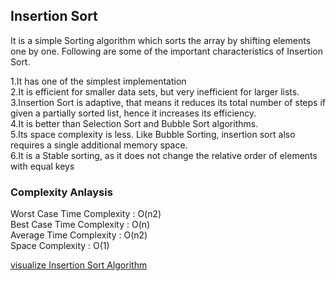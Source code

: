 ## Insertion Sort

It is a simple Sorting algorithm which sorts the array by shifting elements one by one. Following are some of the important characteristics of Insertion Sort.

1.It has one of the simplest implementation<br>
2.It is efficient for smaller data sets, but very inefficient for larger lists.<br>
3.Insertion Sort is adaptive, that means it reduces its total number of steps if given a partially sorted list, hence it increases its efficiency.<br>
4.It is better than Selection Sort and Bubble Sort algorithms.<br>
5.Its space complexity is less. Like Bubble Sorting, insertion sort also requires a single additional memory space.<br>
6.It is a Stable sorting, as it does not change the relative order of elements with equal keys<br>

### Complexity Anlaysis
Worst Case Time Complexity : O(n2)<br>
Best Case Time Complexity : O(n)<br>
Average Time Complexity : O(n2)<br>
Space Complexity : O(1)<br>

[visualize Insertion Sort Algorithm ](https://opendsa-server.cs.vt.edu/ODSA/AV/Sorting/insertionsortAV.html)
